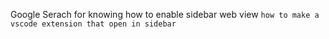 Google Serach for knowing how to enable sidebar web view
`how to make a vscode extension that open in sidebar`

